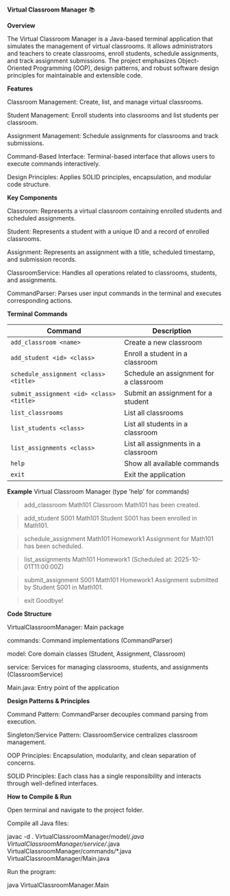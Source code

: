 **Virtual Classroom Manager** 📚

**Overview**

The Virtual Classroom Manager is a Java-based terminal application that simulates the management of virtual classrooms. It allows administrators and teachers to create classrooms, enroll students, schedule assignments, and track assignment submissions. The project emphasizes Object-Oriented Programming (OOP), design patterns, and robust software design principles for maintainable and extensible code.



**Features**

Classroom Management: Create, list, and manage virtual classrooms.

Student Management: Enroll students into classrooms and list students per classroom.

Assignment Management: Schedule assignments for classrooms and track submissions.

Command-Based Interface: Terminal-based interface that allows users to execute commands interactively.

Design Principles: Applies SOLID principles, encapsulation, and modular code structure.



**Key Components**

Classroom: Represents a virtual classroom containing enrolled students and scheduled assignments.

Student: Represents a student with a unique ID and a record of enrolled classrooms.

Assignment: Represents an assignment with a title, scheduled timestamp, and submission records.

ClassroomService: Handles all operations related to classrooms, students, and assignments.

CommandParser: Parses user input commands in the terminal and executes corresponding actions.




**Terminal Commands**



| **Command**                              | **Description**                        |
| ---------------------------------------- | -------------------------------------- |
| `add_classroom <name>`                   | Create a new classroom                 |
| `add_student <id> <class>`               | Enroll a student in a classroom        |
| `schedule_assignment <class> <title>`    | Schedule an assignment for a classroom |
| `submit_assignment <id> <class> <title>` | Submit an assignment for a student     |
| `list_classrooms`                        | List all classrooms                    |
| `list_students <class>`                  | List all students in a classroom       |
| `list_assignments <class>`               | List all assignments in a classroom    |
| `help`                                   | Show all available commands            |
| `exit`                                   | Exit the application                   |



**Example**
Virtual Classroom Manager (type 'help' for commands)

>add_classroom Math101
Classroom Math101 has been created.

>add_student S001 Math101
Student S001 has been enrolled in Math101.

>schedule_assignment Math101 Homework1
Assignment for Math101 has been scheduled.

>list_assignments Math101
Homework1 (Scheduled at: 2025-10-01T11:00:00Z)

>submit_assignment S001 Math101 Homework1
Assignment submitted by Student S001 in Math101.

>exit
Goodbye!
 

**Code Structure**

VirtualClassroomManager: Main package

commands: Command implementations (CommandParser)

model: Core domain classes (Student, Assignment, Classroom)

service: Services for managing classrooms, students, and assignments (ClassroomService)

Main.java: Entry point of the application



**Design Patterns & Principles**

Command Pattern: CommandParser decouples command parsing from execution.

Singleton/Service Pattern: ClassroomService centralizes classroom management.

OOP Principles: Encapsulation, modularity, and clean separation of concerns.

SOLID Principles: Each class has a single responsibility and interacts through well-defined interfaces.



**How to Compile & Run**

Open terminal and navigate to the project folder.

Compile all Java files:

javac -d . VirtualClassroomManager/model/*.java VirtualClassroomManager/service/*.java VirtualClassroomManager/commands/*.java VirtualClassroomManager/Main.java

Run the program:

java VirtualClassroomManager.Main
